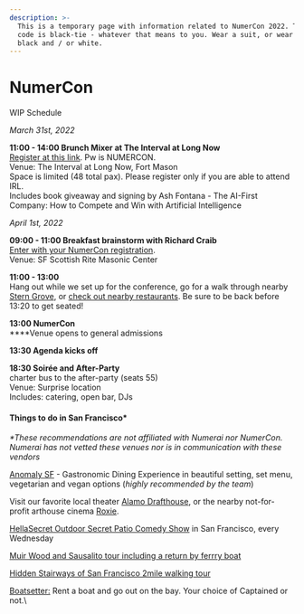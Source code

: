 ```yaml
---
description: >-
  This is a temporary page with information related to NumerCon 2022. The dress
  code is black-tie - whatever that means to you. Wear a suit, or wear anything
  black and / or white.
---
```


# NumerCon

WIP Schedule

_March 31st, 2022_

**11:00 - 14:00 Brunch Mixer at The Interval at Long Now**\
[Register at this link](https://www.eventbrite.com/e/brunch-at-the-interval-an-official-numerai-mixer-event-tickets-292815808967). Pw is NUMERCON. \
Venue: The Interval at Long Now, Fort Mason\
Space is limited (48 total pax). Please register only if you are able to attend IRL.\
Includes book giveaway and signing by Ash Fontana - The AI-First Company: How to Compete and Win with Artificial Intelligence

_April 1st, 2022_

**09:00 - 11:00 Breakfast brainstorm with Richard Craib** \
[Enter with your NumerCon registration](https://www.eventbrite.com/e/numercon-numerai-conference-2022-tickets-166200162159).\
Venue: SF Scottish Rite Masonic Center&#x20;

**11:00 - 13:00**\
Hang out while we set up for the conference, go for a walk through nearby [Stern Grove](https://sfrecpark.org/facilities/facility/details/Sigmund-Stern-Grove-375), or [check out nearby restaurants](https://www.google.com/maps/search/restaurants/@37.734537,-122.4805883,16z/data=!3m1!4b1). Be sure to be back before 13:20 to get seated! &#x20;

**13:00 NumerCon**\
****Venue opens to general admissions

**13:30 Agenda kicks off**

**18:30 Soirée and After-Party**\
charter bus to the after-party (seats 55)\
Venue: Surprise location \
Includes: catering, open bar, DJs

#### Things to do in San Francisco\*

_\*These recommendations are not affiliated with Numerai nor NumerCon. Numerai has not vetted these venues nor is in communication with these vendors_

[Anomaly SF](https://anomalysf.com) - Gastronomic Dining Experience in beautiful setting, set menu, vegetarian and vegan options (_highly recommended by the team_)

Visit our favorite local theater [Alamo Drafthouse](https://drafthouse.com/sf), or the nearby not-for-profit arthouse cinema [Roxie](https://www.roxie.com).

[HellaSecret Outdoor Secret Patio Comedy Show](https://www.eventbrite.com/e/hellasecret-outdoor-comedy-night-secret-beer-garden-marina-tickets-152781123453?aff=ebdssbdestsearch) in San Francisco, every Wednesday

[Muir Wood and Sausalito tour including a return by ferrry boat](https://www.eventbrite.com/e/muir-wood-and-sausalito-tour-including-a-return-by-ferrry-boat-tickets-169196855349?aff=ebdssbdestsearch)

[Hidden Stairways of San Francisco 2mile walking tour](https://www.eventbrite.com/e/hidden-stairways-of-san-francisco-tickets-231141940767?aff=ebdssbdestsearch)

[Boatsetter:](https://www.boatsetter.com) Rent a boat and go out on the bay. Your choice of Captained or not.\
